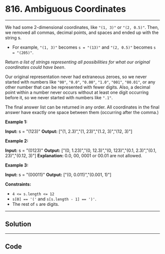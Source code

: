 # 816. Ambiguous Coordinates

---

We had some 2-dimensional coordinates, like `"(1, 3)"` or `"(2, 0.5)"`. Then, we removed all commas, decimal points, and spaces and ended up with the string s.

  * For example, `"(1, 3)"` becomes `s = "(13)"` and `"(2, 0.5)"` becomes `s = "(205)"`.



Return _a list of strings representing all possibilities for what our original coordinates could have been_.

Our original representation never had extraneous zeroes, so we never started with numbers like `"00"`, `"0.0"`, `"0.00"`, `"1.0"`, `"001"`, `"00.01"`, or any other number that can be represented with fewer digits. Also, a decimal point within a number never occurs without at least one digit occurring before it, so we never started with numbers like `".1"`.

The final answer list can be returned in any order. All coordinates in the final answer have exactly one space between them (occurring after the comma.)

 

**Example 1:**


**Input:** s = "(123)"
**Output:** ["(1, 2.3)","(1, 23)","(1.2, 3)","(12, 3)"]


**Example 2:**


**Input:** s = "(0123)"
**Output:** ["(0, 1.23)","(0, 12.3)","(0, 123)","(0.1, 2.3)","(0.1, 23)","(0.12, 3)"]
**Explanation:** 0.0, 00, 0001 or 00.01 are not allowed.


**Example 3:**


**Input:** s = "(00011)"
**Output:** ["(0, 0.011)","(0.001, 1)"]


 

**Constraints:**

  * `4 <= s.length <= 12`
  * `s[0] == '('` and `s[s.length - 1] == ')'`.
  * The rest of `s` are digits.

---

## Solution



---

## Code
```python


```